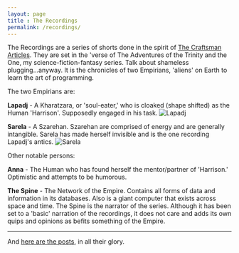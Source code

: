 ```yaml
---
layout: page
title : The Recordings
permalink: /recordings/
---
```


The Recordings are a series of shorts done in the spirit of [The Craftsman Articles](https://github.com/sensui/the-craftsman-book/tree/master/). They are set in the 'verse of The Adventures of the Trinity and the One, my science-fiction-fantasy series. Talk about shameless plugging...anyway. It is the chronicles of two Empirians, 'aliens' on Earth to learn the art of programming.

The two Empirians are:

**Lapadj** - A Kharatzara, or 'soul-eater,' who is cloaked (shape shifted) as the Human 'Harrison'. Supposedly engaged in his task. ![Lapadj](http://ssunday.github.io/assets/post-images/Lapadj.jpg)

**Sarela** - A Szarehan. Szarehan are comprised of energy and are generally intangible. Sarela has made herself invisible and is the one recording Lapadj's antics. ![Sarela](http://ssunday.github.io/assets/post-images/Sarela.jpg)

Other notable persons:

**Anna** - The Human who has found herself the mentor/partner of 'Harrison.' Optimistic and attempts to be humorous.

**The Spine** - The Network of the Empire. Contains all forms of data and information in its databases. Also is a giant computer that exists across space and time. The Spine is the narrator of the series. Although it has been set to a 'basic' narration of the recordings, it does not care and adds its own quips and opinions as befits something of the Empire.

---

And [here are the posts](/recordings-posts/), in all their glory.
